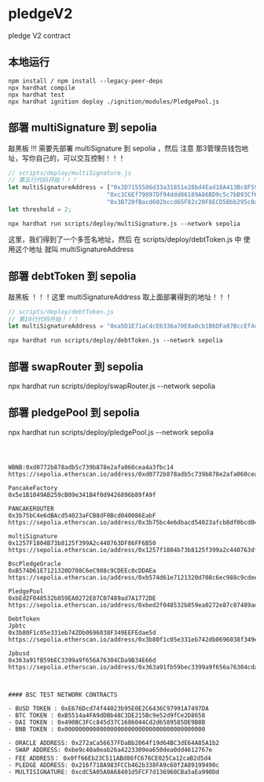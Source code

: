 # pledgeV2
pledge V2 contract

## 本地运行

```
npm install / npm install --legacy-peer-deps
npx hardhat compile
npx hardhat test
npx hardhat ignition deploy ./ignition/modules/PledgePool.js

```

## 部署 multiSignature 到 sepolia

敲黑板
!!! 需要先部署 multiSignature 到 sepolia ，然后 注意 那3管理员钱包地址，写你自己的，可以交互控制！！！
```js
// scripts/deploy/multiSignature.js
// 第五行代码开始！！！
let multiSignatureAddress = ["0x3D7155586d33a31851e28bd4Ead18A413Bc8F599",
                            "0xc3C6Ef79897Df94ddd86189A86BD9c5c7bB93Cf6",
                            "0x3B720fBacd602bccd65F82c20F8ECD5Bbb295c0a"];
let threshold = 2;
```

```shell
npx hardhat run scripts/deploy/multiSignature.js --network sepolia
```
这里，我们得到了一个多签名地址，然后 在 scripts/deploy/debtToken.js 中 使用这个地址
就叫 multiSignatureAddress

## 部署 debtToken 到 sepolia

敲黑板
！！！这里 multiSignatureAddress 取上面部署得到的地址！！！
```js
// scripts/deploy/debtToken.js
// 第10行代码开始！！！
let multiSignatureAddress = "0xa5D1E71aC4cE6336a70E8a0cb1B6DFa87BccEf4c";
```

```shell
npx hardhat run scripts/deploy/debtToken.js --network sepolia
```

## 部署 swapRouter 到 sepolia
npx hardhat run scripts/deploy/swapRouter.js --network sepolia

## 部署 pledgePool 到 sepolia
npx hardhat run scripts/deploy/pledgePool.js --network sepolia


```



WBNB:0xd0772b878adb5c739b878e2afa060cea4a3fbc14
https://sepolia.etherscan.io/address/0xd0772b878adb5c739b878e2afa060cea4a3fbc14#code

PancakeFactory
0x5e1B1049AB259cB09e341B4f0d9426896b89fA9f

PANCAKEROUTER 
0x3b75bC4e6dBAcd54023aFCB8dF0Bcd040086EabF
https://sepolia.etherscan.io/address/0x3b75bc4e6dbacd54023afcb8df0bcd040086eabf#code

multiSignature
0x1257F1804B73b8125f399A2c440763DF86FF6B50
https://sepolia.etherscan.io/address/0x1257f1804b73b8125f399a2c440763df86ff6b50#code

BscPledgeOracle
0xB574D61E7121320D708C6eC988c9CDEEc0cDDAEa
https://sepolia.etherscan.io/address/0xb574d61e7121320d708c6ec988c9cdeec0cddaea#code

PledgePool
0xbEd2F048532b859EA0272E87C07489ad7A1772DE
https://sepolia.etherscan.io/address/0xbed2f048532b859ea0272e87c07489ad7a1772de#code

DebtToken
Jpbtc 
0x3b80F1c05e331eb742Db0696038F349EEFEdae5d
https://sepolia.etherscan.io/address/0x3b80f1c05e331eb742db0696038f349eefedae5d#code

Jpbusd 
0x363a91fB59bEC3399a9f656A76304CDa9B34E66d
https://sepolia.etherscan.io/address/0x363a91fb59bec3399a9f656a76304cda9b34e66d



#### BSC TEST NETWORK CONTRACTS

- BUSD TOKEN : 0xE676Dcd74f44023b95E0E2C6436C97991A7497DA
- BTC TOKEN : 0xB5514a4FA9dDBb48C3DE215Bc9e52d9fCe2D8658
- DAI TOKEN : 0x490BC3FCc845d37C1686044Cd2d6589585DE9B8B
- BNB TOKEN : 0x0000000000000000000000000000000000000000 
  
- ORACLE ADDRESS: 0x272aCa56637FDaBb2064f19d64BC3dE64A85A1b2
- SWAP ADDRESS: 0xbe9c40a0eab26a4223309ea650dea0dd4612767e
- FEE ADDRESS： 0x0ff66Eb23C511ABd86fC676CE025Ca12caB2d5d4
- PLEDGE ADDRESS: 0x216f718A983FCCb462b338FA9c60f2A89199490c
- MULTISIGNATURE: 0xcdC5A05A0A68401d5FCF7d136960CBa5aEa990Dd
